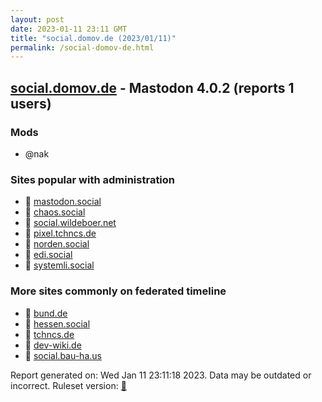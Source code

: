 ```yaml
---
layout: post
date: 2023-01-11 23:11 GMT
title: "social.domov.de (2023/01/11)"
permalink: /social-domov-de.html
---
```



## [social.domov.de](https://social.domov.de) - Mastodon 4.0.2 (reports 1 users)

### Mods
 * @nak

### Sites popular with administration

* 🐘 [mastodon.social](/mastodon-social.html)
* 🐘 [chaos.social](/chaos-social.html)
* 🐘 [social.wildeboer.net](/social-wildeboer-net.html)
* 🐘 [pixel.tchncs.de](/pixel-tchncs-de.html)
* 🐘 [norden.social](/norden-social.html)
* 🐘 [edi.social](/edi-social.html)
* 🐘 [systemli.social](/systemli-social.html)

### More sites commonly on federated timeline

* 🐘 [bund.de](/bund-de.html)
* 🐘 [hessen.social](/hessen-social.html)
* 🐘 [tchncs.de](/tchncs-de.html)
* 🐘 [dev-wiki.de](/dev-wiki-de.html)
* 🐘 [social.bau-ha.us](/social-bau-ha-us.html)

Report generated on: Wed Jan 11 23:11:18 2023. Data may be outdated or incorrect.
Ruleset version: [🧁](/version-cupcake)
